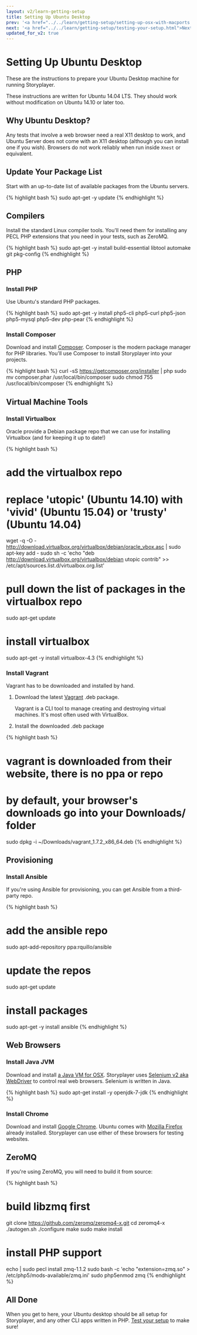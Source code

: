 ```yaml
---
layout: v2/learn-getting-setup
title: Setting Up Ubuntu Desktop
prev: '<a href="../../learn/getting-setup/setting-up-osx-with-macports.html">Prev: Setting Up Apple OSX Using Macports</a>'
next: '<a href="../../learn/getting-setup/testing-your-setup.html">Next: Testing Your Setup</a>'
updated_for_v2: true
---
```


# Setting Up Ubuntu Desktop

These are the instructions to prepare your Ubuntu Desktop machine for running Storyplayer.

These instructions are written for Ubuntu 14.04 LTS. They should work without modification on Ubuntu 14.10 or later too.

## Why Ubuntu Desktop?

Any tests that involve a web browser need a real X11 desktop to work, and Ubuntu Server does not come with an X11 desktop (although you can install one if you wish). Browsers do not work reliably when run inside `Xnest` or equivalent.

## Update Your Package List

Start with an up-to-date list of available packages from the Ubuntu servers.

{% highlight bash %}
sudo apt-get -y update
{% endhighlight %}

## Compilers

Install the standard Linux compiler tools. You'll need them for installing any PECL PHP extensions that you need in your tests, such as ZeroMQ.

{% highlight bash %}
sudo apt-get -y install build-essential libtool automake git pkg-config
{% endhighlight %}

## PHP

### Install PHP

Use Ubuntu's standard PHP packages.

{% highlight bash %}
sudo apt-get -y install php5-cli php5-curl php5-json php5-mysql php5-dev php-pear
{% endhighlight %}

### Install Composer

Download and install [Composer](https://getcomposer.org/download/). Composer is the modern package manager for PHP libraries. You'll use Composer to install Storyplayer into your projects.

{% highlight bash %}
curl -sS https://getcomposer.org/installer | php
sudo mv composer.phar /usr/local/bin/composer
sudo chmod 755 /usr/local/bin/composer
{% endhighlight %}

## Virtual Machine Tools

### Install Virtualbox

Oracle provide a Debian package repo that we can use for installing Virtualbox (and for keeping it up to date!)

{% highlight bash %}
# add the virtualbox repo
#
# replace 'utopic' (Ubuntu 14.10) with 'vivid' (Ubuntu 15.04) or 'trusty' (Ubuntu 14.04)
wget -q -O - http://download.virtualbox.org/virtualbox/debian/oracle_vbox.asc | sudo apt-key add -
sudo sh -c 'echo "deb http://download.virtualbox.org/virtualbox/debian utopic contrib" >> /etc/apt/sources.list.d/virtualbox.org.list'

# pull down the list of packages in the virtualbox repo
sudo apt-get update

# install virtualbox
sudo apt-get -y install virtualbox-4.3
{% endhighlight %}

### Install Vagrant

Vagrant has to be downloaded and installed by hand.

1. Download the latest [Vagrant](http://vagrantup.com) .deb package.

   Vagrant is a CLI tool to manage creating and destroying virtual machines.  It's most often used with VirtualBox.

1. Install the downloaded .deb package

{% highlight bash %}
# vagrant is downloaded from their website, there is no ppa or repo
#
# by default, your browser's downloads go into your Downloads/ folder
sudo dpkg -i ~/Downloads/vagrant_1.7.2_x86_64.deb
{% endhighlight %}

## Provisioning

### Install Ansible

If you're using Ansible for provisioning, you can get Ansible from a third-party repo.

{% highlight bash %}
# add the ansible repo
sudo apt-add-repository ppa:rquillo/ansible

# update the repos
sudo apt-get update

# install packages
sudo apt-get -y install ansible
{% endhighlight %}

## Web Browsers

### Install Java JVM

Download and install [a Java VM for OSX](http://www.java.com). Storyplayer uses [Selenium v2 aka WebDriver](http://www.seleniumhq.org) to control real web browsers. Selenium is written in Java.

{% highlight bash %}
sudo apt-get install -y openjdk-7-jdk
{% endhighlight %}

### Install Chrome

Download and install [Google Chrome](https://www.google.com/chrome/). Ubuntu comes with [Mozilla Firefox](https://www.mozilla.org) already installed. Storyplayer can use either of these browsers for testing websites.

## ZeroMQ

If you're using ZeroMQ, you will need to build it from source:

{% highlight bash %}
# build libzmq first
git clone https://github.com/zeromq/zeromq4-x.git
cd zeromq4-x
./autogen.sh
./configure
make
sudo make install

# install PHP support
echo | sudo pecl install zmq-1.1.2
sudo bash -c 'echo "extension=zmq.so" > /etc/php5/mods-available/zmq.ini'
sudo php5enmod zmq
{% endhighlight %}

## All Done

When you get to here, your Ubuntu desktop should be all setup for Storyplayer, and any other CLI apps written in PHP. [Test your setup](testing-your-setup.html) to make sure!